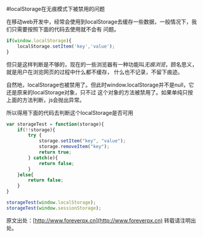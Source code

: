 #localStorage在无痕模式下被禁用的问题

在移动web开发中，经常会使用到localStorage去缓存一些数据，一般情况下，我们只需要按照下面的代码去使用就不会有
问题。

```js
if(window.localStorage){
    localStorage.setItem('key','value');
}
```

但只是这样判断是不够的，现在的一些浏览器有一种功能叫*无痕浏览*，顾名思义，就是用户在浏览网页的过程中什么都不缓存，
什么也不记录，不留下痕迹。

自然地，localStorage也被禁用了。但此时window.localStorage并不是null，它还是原来的localStorage对象，只不过
这个对象的方法被禁用了。如果单纯只按上面的方法判断，js会抛出异常。

所以得用下面的代码去判断这个localStorage是否可用

```js
var storageTest = function(storage){
    if(!!storage){
        try {
            storage.setItem("key", "value");
            storage.removeItem("key");
            return true;
        } catch(e){
            return false;
        }
    }else{
        return false;
    }
}

storageTest(window.localStorage);
storageTest(window.sessionStorage);
```

原文出处：[http://www.foreverpx.cn](http://www.foreverpx.cn)
转载请注明出处。
